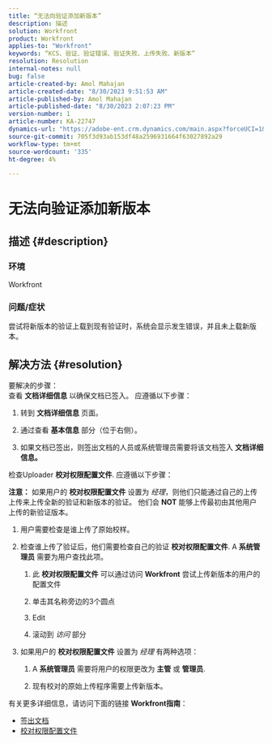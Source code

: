 ```yaml
---
title: “无法向验证添加新版本”
description: 描述
solution: Workfront
product: Workfront
applies-to: "Workfront"
keywords: “KCS、验证、验证错误、验证失败、上传失败、新版本”
resolution: Resolution
internal-notes: null
bug: false
article-created-by: Amol Mahajan
article-created-date: "8/30/2023 9:51:53 AM"
article-published-by: Amol Mahajan
article-published-date: "8/30/2023 2:07:23 PM"
version-number: 1
article-number: KA-22747
dynamics-url: "https://adobe-ent.crm.dynamics.com/main.aspx?forceUCI=1&pagetype=entityrecord&etn=knowledgearticle&id=9b3f7bd3-1a47-ee11-be6d-6045bd006704"
source-git-commit: 705f3d93ab153df48a2596931664f63027892a29
workflow-type: tm+mt
source-wordcount: '335'
ht-degree: 4%

---
```


# 无法向验证添加新版本

## 描述 {#description}


### <b>环境</b>

Workfront



### <b>问题/症状</b>

尝试将新版本的验证上载到现有验证时，系统会显示发生错误，并且未上载新版本。


## 解决方法 {#resolution}

要解决的步骤：<br>
查看 <b>文档详细信息</b> 以确保文档已签入。 应遵循以下步骤：

1. 转到 <b>文档详细信息</b> 页面。


2. 通过查看 <b>基本信息</b> 部分（位于右侧）。


3. 如果文档已签出，则签出文档的人员或系统管理员需要将该文档签入 <b>文档详细信息。</b>




检查Uploader <b>校对权限配置文件</b>. 应遵循以下步骤：

<b>注意：</b> 如果用户的 <b>校对权限配置文件</b> 设置为 *经理*，则他们只能通过自己的上传上传来上传全新的验证和新版本的验证。 他们会 <b>NOT</b> 能够上传最初由其他用户上传的新验证版本。

1. 用户需要检查是谁上传了原始校样。


2. 检查谁上传了验证后，他们需要检查自己的验证 <b>校对权限配置文件</b>. A <b>系统管理员</b> 需要为用户查找此项。

   1. 此 <b>校对权限配置文件</b> 可以通过访问 <b>Workfront</b> 尝试上传新版本的用户的配置文件


   2. 单击其名称旁边的3个圆点


   3. Edit


   4. 滚动到 *访问* 部分


3. 如果用户的 <b>校对权限配置文件</b> 设置为 *经理* 有两种选项：

   1. A <b>系统管理员</b> 需要将用户的权限更改为 <b>主管</b> 或 <b>管理员</b>.


   2. 现有校对的原始上传程序需要上传新版本。




有关更多详细信息，请访问下面的链接 <b>Workfront指南</b>：

- [签出文档](https://experienceleague.adobe.com/docs/workfront/using/documents/manage-documents/check-out-documents.html)
- [校对权限配置文件](https://experienceleague.adobe.com/docs/workfront/using/review-and-approve-work/proofing/proofing-overview/permission-profiles.html)


